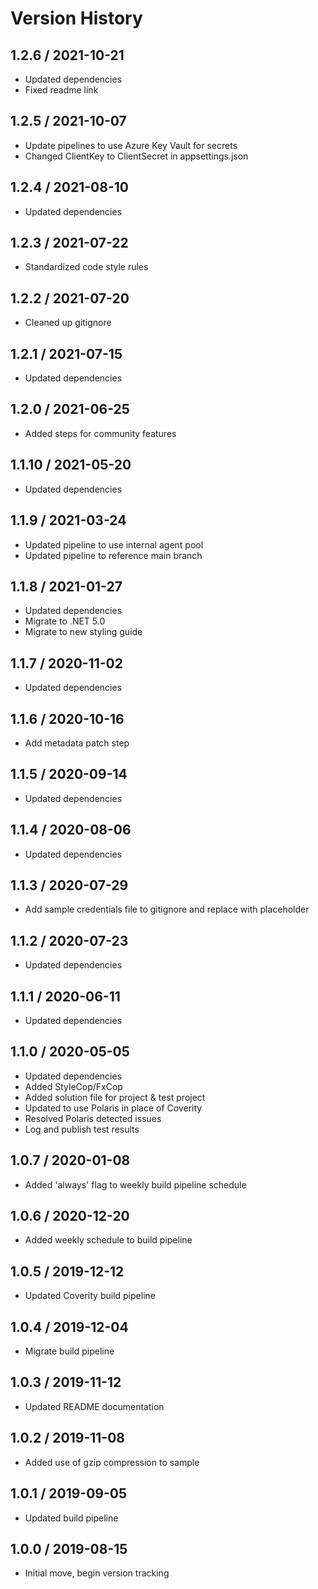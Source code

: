 # Version History

## 1.2.6 / 2021-10-21

- Updated dependencies
- Fixed readme link

## 1.2.5 / 2021-10-07

- Update pipelines to use Azure Key Vault for secrets
- Changed ClientKey to ClientSecret in appsettings.json

## 1.2.4 / 2021-08-10

- Updated dependencies

## 1.2.3 / 2021-07-22

- Standardized code style rules

## 1.2.2 / 2021-07-20

- Cleaned up gitignore

## 1.2.1 / 2021-07-15

- Updated dependencies

## 1.2.0 / 2021-06-25

- Added steps for community features

## 1.1.10 / 2021-05-20

- Updated dependencies

## 1.1.9 / 2021-03-24

- Updated pipeline to use internal agent pool
- Updated pipeline to reference main branch

## 1.1.8 / 2021-01-27

- Updated dependencies
- Migrate to .NET 5.0
- Migrate to new styling guide

## 1.1.7 / 2020-11-02

- Updated dependencies

## 1.1.6 / 2020-10-16

- Add metadata patch step

## 1.1.5 / 2020-09-14

- Updated dependencies

## 1.1.4 / 2020-08-06

- Updated dependencies

## 1.1.3 / 2020-07-29

- Add sample credentials file to gitignore and replace with placeholder

## 1.1.2 / 2020-07-23

- Updated dependencies

## 1.1.1 / 2020-06-11

- Updated dependencies

## 1.1.0 / 2020-05-05

- Updated dependencies
- Added StyleCop/FxCop
- Added solution file for project & test project
- Updated to use Polaris in place of Coverity
- Resolved Polaris detected issues
- Log and publish test results

## 1.0.7 / 2020-01-08

- Added 'always' flag to weekly build pipeline schedule

## 1.0.6 / 2020-12-20

- Added weekly schedule to build pipeline

## 1.0.5 / 2019-12-12

- Updated Coverity build pipeline

## 1.0.4 / 2019-12-04

- Migrate build pipeline

## 1.0.3 / 2019-11-12

- Updated README documentation

## 1.0.2 / 2019-11-08

- Added use of gzip compression to sample

## 1.0.1 / 2019-09-05

- Updated build pipeline

## 1.0.0 / 2019-08-15

- Initial move, begin version tracking
